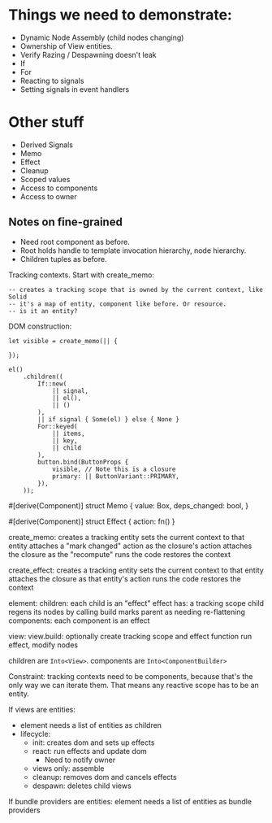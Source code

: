# Things we need to demonstrate:

* Dynamic Node Assembly (child nodes changing)
* Ownership of View entities.
* Verify Razing / Despawning doesn't leak
* If
* For
* Reacting to signals
* Setting signals in event handlers

# Other stuff

* Derived Signals
* Memo
* Effect
* Cleanup
* Scoped values
* Access to components
* Access to owner

## Notes on fine-grained

* Need root component as before.
* Root holds handle to template invocation hierarchy, node hierarchy.
* Children tuples as before.

Tracking contexts. Start with create_memo:

    -- creates a tracking scope that is owned by the current context, like Solid
    -- it's a map of entity, component like before. Or resource.
    -- is it an entity?

DOM construction:

    let visible = create_memo(|| {

    });

    el()
        .children((
            If::new(
                || signal,
                || el(),
                || ()
            ),
            || if signal { Some(el) } else { None }
            For::keyed(
                || items,
                || key,
                || child
            ),
            button.bind(ButtonProps {
                visible, // Note this is a closure
                primary: || ButtonVariant::PRIMARY,
            }),
        ));

#[derive(Component)]
struct Memo {
    value: Box<dyn Any>,
    deps_changed: bool,
}

#[derive(Component)]
struct Effect {
    action: fn()
}

create_memo:
    creates a tracking entity
    sets the current context to that entity
    attaches a "mark changed" action as the closure's action
    attaches the closure as the "recompute"
    runs the code
    restores the context

create_effect:
    creates a tracking entity
    sets the current context to that entity
    attaches the closure as that entity's action
    runs the code
    restores the context

element:
    children:
        each child is an "effect"
            effect has:
                a tracking scope
        child regens its nodes by calling build
        marks parent as needing re-flattening
    components:
        each component is an effect

view:
    view.build:
        optionally create tracking scope and effect function
        run effect, modify nodes

children are `Into<View>`.
components are `Into<ComponentBuilder>`

Constraint: tracking contexts need to be components, because that's the only way we
can iterate them. That means any reactive scope has to be an entity.

If views are entities:

* element needs a list of entities as children
* lifecycle:
    * init: creates dom and sets up effects
    * react: run effects and update dom
        * Need to notify owner
    * views only: assemble
    * cleanup: removes dom and cancels effects
    * despawn: deletes child views

If bundle providers are entities:
    element needs a list of entities as bundle providers
